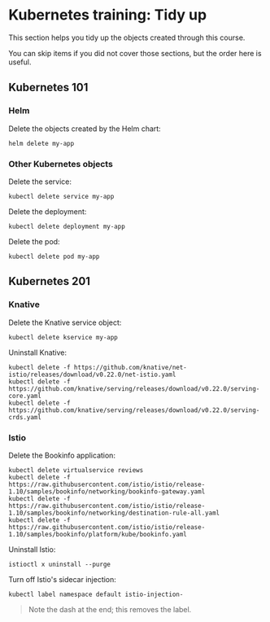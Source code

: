 # Kubernetes training: Tidy up

This section helps you tidy up the objects created through this course.

You can skip items if you did not cover those sections, but the order here is useful.

## Kubernetes 101

### Helm

Delete the objects created by the Helm chart:

    helm delete my-app

### Other Kubernetes objects

Delete the service:

    kubectl delete service my-app

Delete the deployment:

    kubectl delete deployment my-app

Delete the pod:

    kubectl delete pod my-app

## Kubernetes 201

### Knative

Delete the Knative service object:

    kubectl delete kservice my-app

Uninstall Knative:

    kubectl delete -f https://github.com/knative/net-istio/releases/download/v0.22.0/net-istio.yaml
    kubectl delete -f https://github.com/knative/serving/releases/download/v0.22.0/serving-core.yaml
    kubectl delete -f https://github.com/knative/serving/releases/download/v0.22.0/serving-crds.yaml

### Istio

Delete the Bookinfo application:

    kubectl delete virtualservice reviews
    kubectl delete -f https://raw.githubusercontent.com/istio/istio/release-1.10/samples/bookinfo/networking/bookinfo-gateway.yaml
    kubectl delete -f https://raw.githubusercontent.com/istio/istio/release-1.10/samples/bookinfo/networking/destination-rule-all.yaml
    kubectl delete -f https://raw.githubusercontent.com/istio/istio/release-1.10/samples/bookinfo/platform/kube/bookinfo.yaml

Uninstall Istio:

    istioctl x uninstall --purge

Turn off Istio's sidecar injection:

    kubectl label namespace default istio-injection-

> Note the dash at the end; this removes the label.
